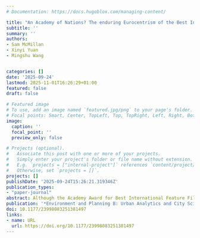 ```yaml
---
# Documentation: https://docs.hugoblox.com/managing-content/

title: "An Academy of Nations? The enduring Eurocentrism of the Best International Feature Film Award"
subtitle: ''
summary: ''
authors:
- Sam McMillan
- Xinyi Yuan
- Mingshu Wang


categories: []
date: '2025-09-24'
lastmod: 2025-11-01T16:26:29+01:00
featured: false
draft: false

# Featured image
# To use, add an image named `featured.jpg/png` to your page's folder.
# Focal points: Smart, Center, TopLeft, Top, TopRight, Left, Right, BottomLeft, Bottom, BottomRight.
image:
  caption: ''
  focal_point: ''
  preview_only: false

# Projects (optional).
#   Associate this post with one or more of your projects.
#   Simply enter your project's folder or file name without extension.
#   E.g. `projects = ["internal-project"]` references `content/project/deep-learning/index.md`.
#   Otherwise, set `projects = []`.
projects: []
publishDate: '2025-09-24T15:26:21.319346Z'
publication_types:
- "paper-journal"
abstract: Although the Academy Award for Best International Feature Film is often promoted as a celebration of world cinema, its record tells a different story. By mapping every nomination and win since the category adopted a competitive format in 1956, this study exposes a sharp geographic imbalance. A proportional-symbol cartogram shows Europe ballooning to dominate the visual field, while much of the Global South, especially Africa, nearly disappears. Four of the five most-honoured countries are European, together with Japan accounting for more than half of all victories. This pattern is interpreted as a geographic expression of cultural hegemony, explained partly by the theory of ‘cultural proximity’, where Academy voters may gravitate towards narratives reflecting familiar cultural values. The cartogram thus visualizes more than just awards; it depicts a durable geography of cultural influence. }
publication: '*Environment and Planning B: Urban Analytics and City Science*. https://doi.org/10.1177/23998083251381497'
doi: 10.1177/23998083251381497
links:
- name: URL
  url: https://doi.org/10.1177/23998083251381497
---
```

